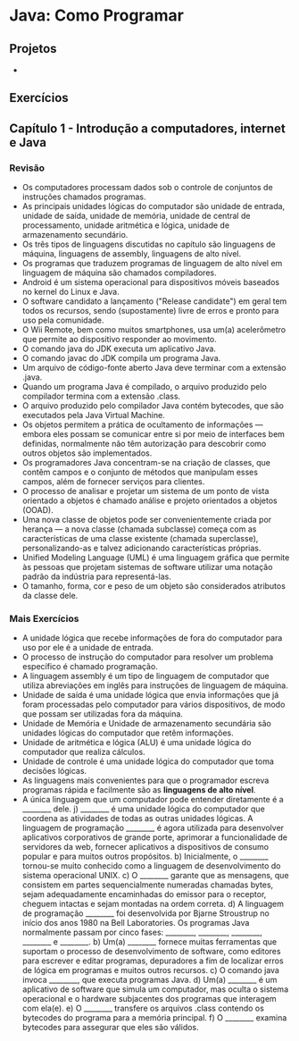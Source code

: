 # Java: Como Programar 

## Projetos  
-

## Exercícios 
 ## Capítulo 1 - Introdução a computadores, internet e Java
 ### Revisão
- Os computadores processam dados sob o controle de conjuntos de instruções chamados programas.
- As principais unidades lógicas do computador são unidade de entrada, unidade de saída, unidade de memória, unidade de central de processamento, unidade aritmética e lógica, unidade de armazenamento secundário.
- Os três tipos de linguagens discutidas no capítulo são linguagens de máquina, linguagens de assembly, linguagens de alto nível.
- Os programas que traduzem programas de linguagem de alto nível em linguagem de máquina são chamados compiladores.
- Android é um sistema operacional para dispositivos móveis baseados no kernel do Linux e Java.
- O software candidato a lançamento ("Release candidate") em geral tem todos os recursos, sendo (supostamente) livre de erros e pronto para uso pela comunidade.
- O Wii Remote, bem como muitos smartphones, usa um(a) acelerômetro que permite ao dispositivo responder ao movimento.
- O comando java do JDK executa um aplicativo Java.
- O comando javac do JDK compila um programa Java.
- Um arquivo de código-fonte aberto Java deve terminar com a extensão .java.
- Quando um programa Java é compilado, o arquivo produzido pelo compilador termina com a extensão .class.
- O arquivo produzido pelo compilador Java contém bytecodes, que são executados pela Java Virtual Machine.
- Os objetos permitem a prática de ocultamento de informações — embora eles possam se comunicar entre si por meio de interfaces bem definidas, normalmente não têm autorização para descobrir como outros objetos são implementados.
- Os programadores Java concentram-se na criação de classes, que contêm campos e o conjunto de métodos que manipulam esses campos, além de fornecer serviços para clientes.
- O processo de analisar e projetar um sistema de um ponto de vista orientado a objetos é chamado análise e projeto orientados a objetos (OOAD).
- Uma nova classe de objetos pode ser convenientemente criada por herança — a nova classe (chamada subclasse) começa com as características de uma classe existente (chamada superclasse), personalizando-as e talvez adicionando características próprias.
- Unified Modeling Language (UML) é uma linguagem gráfica que permite às pessoas que projetam sistemas de software utilizar uma notação padrão da indústria para representá-las.
- O tamanho, forma, cor e peso de um objeto são considerados atributos da classe dele.
 ### Mais Exercícios
  - A unidade lógica que recebe informações de fora do computador para uso por ele é a unidade de entrada.
  - O processo de instrução do computador para resolver um problema específico é chamado programação.
  - A linguagem assembly é um tipo de linguagem de computador que utiliza abreviações em inglês para instruções de linguagem de máquina.
  - Unidade de saída é uma unidade lógica que envia informações que já foram processadas pelo computador para vários dispositivos, de modo que possam ser utilizadas fora da máquina.
  - Unidade de Memória e Unidade de armazenamento secundária são unidades lógicas do computador que retêm informações.
  - Unidade de aritmética e lógica (ALU) é uma unidade lógica do computador que realiza cálculos.
  - Unidade de controle é uma unidade lógica do computador que toma decisões lógicas.
  - As linguagens mais convenientes para que o programador escreva programas rápida e facilmente são as <b>linguagens de alto nível</b>.
  - A única linguagem que um computador pode entender diretamente é a ________ dele.
j) ________ é uma unidade lógica do computador que coordena as atividades de todas as outras unidades lógicas.
A linguagem de programação ________ é agora utilizada para desenvolver aplicativos corporativos de grande porte, aprimorar a
funcionalidade de servidores da web, fornecer aplicativos a dispositivos de consumo popular e para muitos outros propósitos.
b) Inicialmente, o ________ tornou-se muito conhecido como a linguagem de desenvolvimento do sistema operacional UNIX.
c) O ________ garante que as mensagens, que consistem em partes sequencialmente numeradas chamadas bytes, sejam adequadamente
encaminhadas do emissor para o receptor, cheguem intactas e sejam montadas na ordem correta.
d) A linguagem de programação ________ foi desenvolvida por Bjarne Stroustrup no início dos anos 1980 na Bell Laboratories.
Os programas Java normalmente passam por cinco fases: ________, ________, ________, ________ e ________.
b) Um(a) ________ fornece muitas ferramentas que suportam o processo de desenvolvimento de software, como editores para escrever
e editar programas, depuradores a fim de localizar erros de lógica em programas e muitos outros recursos.
c) O comando java invoca ________, que executa programas Java.
d) Um(a) ________ é um aplicativo de software que simula um computador, mas oculta o sistema operacional e o hardware subjacentes
dos programas que interagem com ela(e).
e) O ________ transfere os arquivos .class contendo os bytecodes do programa para a memória principal.
f) O ________ examina bytecodes para assegurar que eles são válidos.

